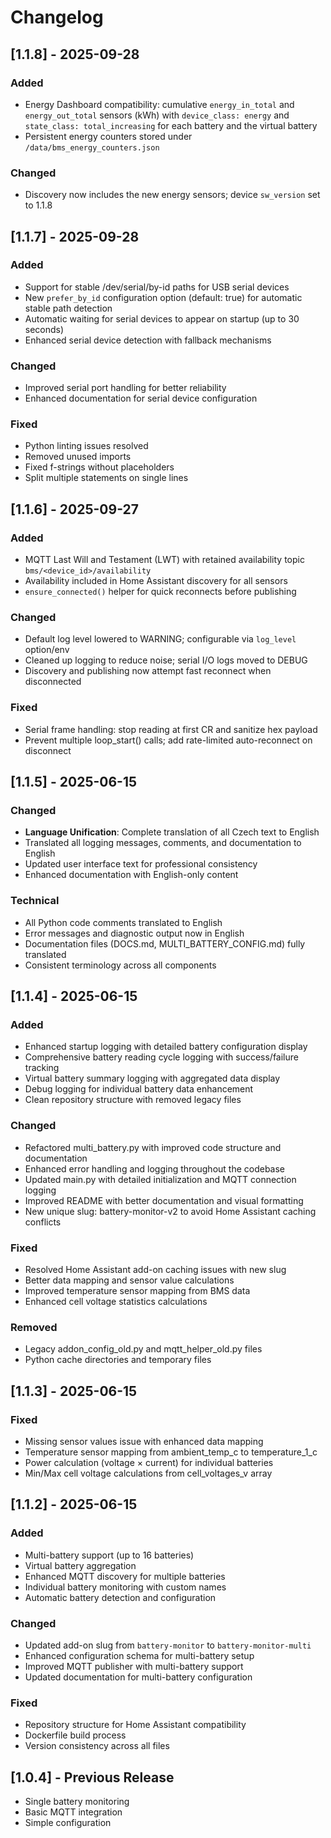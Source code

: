 # Changelog

## [1.1.8] - 2025-09-28
### Added
- Energy Dashboard compatibility: cumulative `energy_in_total` and `energy_out_total` sensors (kWh) with `device_class: energy` and `state_class: total_increasing` for each battery and the virtual battery
- Persistent energy counters stored under `/data/bms_energy_counters.json`

### Changed
- Discovery now includes the new energy sensors; device `sw_version` set to 1.1.8

## [1.1.7] - 2025-09-28
### Added
- Support for stable /dev/serial/by-id paths for USB serial devices
- New `prefer_by_id` configuration option (default: true) for automatic stable path detection
- Automatic waiting for serial devices to appear on startup (up to 30 seconds)
- Enhanced serial device detection with fallback mechanisms

### Changed
- Improved serial port handling for better reliability
- Enhanced documentation for serial device configuration

### Fixed
- Python linting issues resolved
- Removed unused imports
- Fixed f-strings without placeholders
- Split multiple statements on single lines

## [1.1.6] - 2025-09-27
### Added
- MQTT Last Will and Testament (LWT) with retained availability topic `bms/<device_id>/availability`
- Availability included in Home Assistant discovery for all sensors
- `ensure_connected()` helper for quick reconnects before publishing

### Changed
- Default log level lowered to WARNING; configurable via `log_level` option/env
- Cleaned up logging to reduce noise; serial I/O logs moved to DEBUG
- Discovery and publishing now attempt fast reconnect when disconnected

### Fixed
- Serial frame handling: stop reading at first CR and sanitize hex payload
- Prevent multiple loop_start() calls; add rate-limited auto-reconnect on disconnect

## [1.1.5] - 2025-06-15
### Changed
- **Language Unification**: Complete translation of all Czech text to English
- Translated all logging messages, comments, and documentation to English
- Updated user interface text for professional consistency
- Enhanced documentation with English-only content

### Technical
- All Python code comments translated to English
- Error messages and diagnostic output now in English
- Documentation files (DOCS.md, MULTI_BATTERY_CONFIG.md) fully translated
- Consistent terminology across all components

## [1.1.4] - 2025-06-15

### Added
- Enhanced startup logging with detailed battery configuration display
- Comprehensive battery reading cycle logging with success/failure tracking
- Virtual battery summary logging with aggregated data display
- Debug logging for individual battery data enhancement
- Clean repository structure with removed legacy files

### Changed
- Refactored multi_battery.py with improved code structure and documentation
- Enhanced error handling and logging throughout the codebase
- Updated main.py with detailed initialization and MQTT connection logging
- Improved README with better documentation and visual formatting
- New unique slug: battery-monitor-v2 to avoid Home Assistant caching conflicts

### Fixed
- Resolved Home Assistant add-on caching issues with new slug
- Better data mapping and sensor value calculations
- Improved temperature sensor mapping from BMS data
- Enhanced cell voltage statistics calculations

### Removed
- Legacy addon_config_old.py and mqtt_helper_old.py files
- Python cache directories and temporary files

## [1.1.3] - 2025-06-15

### Fixed
- Missing sensor values issue with enhanced data mapping
- Temperature sensor mapping from ambient_temp_c to temperature_1_c
- Power calculation (voltage × current) for individual batteries
- Min/Max cell voltage calculations from cell_voltages_v array

## [1.1.2] - 2025-06-15

### Added
- Multi-battery support (up to 16 batteries)
- Virtual battery aggregation
- Enhanced MQTT discovery for multiple batteries
- Individual battery monitoring with custom names
- Automatic battery detection and configuration

### Changed
- Updated add-on slug from `battery-monitor` to `battery-monitor-multi`
- Enhanced configuration schema for multi-battery setup
- Improved MQTT publisher with multi-battery support
- Updated documentation for multi-battery configuration

### Fixed
- Repository structure for Home Assistant compatibility
- Dockerfile build process
- Version consistency across all files

## [1.0.4] - Previous Release
- Single battery monitoring
- Basic MQTT integration
- Simple configuration
